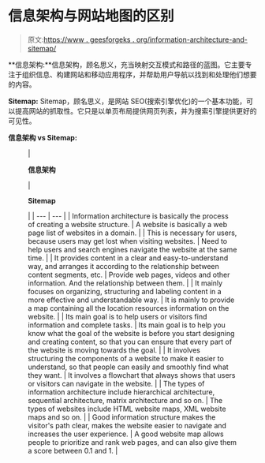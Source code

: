 # 信息架构与网站地图的区别

> 原文:[https://www . geesforgeks . org/information-architecture-and-sitemap/](https://www.geeksforgeeks.org/difference-between-information-architecture-and-sitemap/)

**信息架构:**信息架构，顾名思义，充当映射交互模式和路径的蓝图。它主要专注于组织信息、构建网站和移动应用程序，并帮助用户导航以找到和处理他们想要的内容。

**Sitemap:** Sitemap，顾名思义，是网站 SEO(搜索引擎优化)的一个基本功能，可以提高网站的抓取性。它只是以单页布局提供网页列表，并为搜索引擎提供更好的可见性。

**信息架构 vs Sitemap:**

<figure class="table">

| 

**信息架构**

 | 

**Sitemap**

 |
| --- | --- |
| Information architecture is basically the process of creating a website structure. | A website is basically a web page list of websites in a domain. |
| This is necessary for users, because users may get lost when visiting websites. | Need to help users and search engines navigate the website at the same time. |
| It provides content in a clear and easy-to-understand way, and arranges it according to the relationship between content segments, etc. | Provide web pages, videos and other information. And the relationship between them. |
| It mainly focuses on organizing, structuring and labeling content in a more effective and understandable way. | It is mainly to provide a map containing all the location resources information on the website. |
| Its main goal is to help users or visitors find information and complete tasks. | Its main goal is to help you know what the goal of the website is before you start designing and creating content, so that you can ensure that every part of the website is moving towards the goal. |
| It involves structuring the components of a website to make it easier to understand, so that people can easily and smoothly find what they want. | It involves a flowchart that always shows that users or visitors can navigate in the website. |
| The types of information architecture include hierarchical architecture, sequential architecture, matrix architecture and so on. | The types of websites include HTML website maps, XML website maps and so on. |
| Good information structure makes the visitor's path clear, makes the website easier to navigate and increases the user experience. | A good website map allows people to prioritize and rank web pages, and can also give them a score between 0.1 and 1. |

</figure>